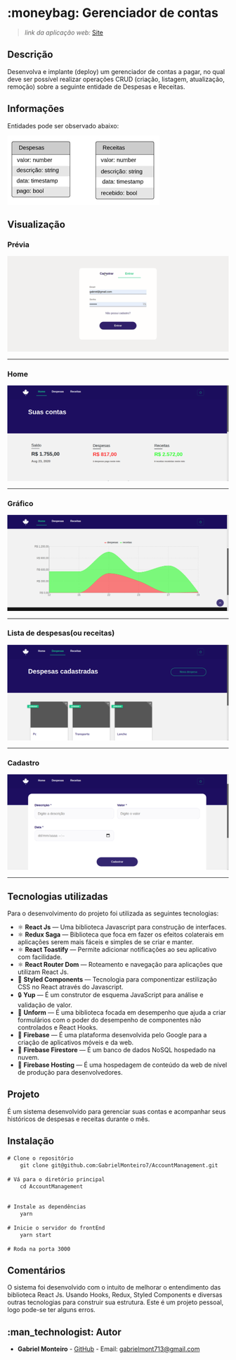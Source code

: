 
# [](<[https://github.com/Gabriel-Monteiro7/AccountManagement](https://github.com/Gabriel-Monteiro7/AccountManagement)>)  :moneybag: Gerenciador de contas 

> _link da aplicação web:_ [Site](https://accountmanager-80850.web.app/)


## [](<[https://github.com/Gabriel-Monteiro7/AccountManagement](https://github.com/Gabriel-Monteiro7/AccountManagement)#Descrição>)Descrição
Desenvolva e implante (deploy) um gerenciador de contas a pagar, no qual deve ser possível realizar operações CRUD (criação, listagem, atualização, remoção) sobre a seguinte entidade de Despesas e Receitas.

## [](<[https://github.com/Gabriel-Monteiro7/AccountManagement](https://github.com/Gabriel-Monteiro7/AccountManagement)#CondiçãodoProjeto>) Informações

Entidades pode ser observado abaixo:

![preview](https://github.com/Gabriel-Monteiro7/AccountManagement/blob/master/.github/entidades.jpeg)

## [](<[https://github.com/Gabriel-Monteiro7/AccountManagement](https://github.com/Gabriel-Monteiro7/AccountManagement)#Visualização>)Visualização

### Prévia
![preview](https://github.com/Gabriel-Monteiro7/AccountManagement/blob/master/.github/preview.gif)

---

### Home
![Home](https://github.com/Gabriel-Monteiro7/AccountManagement/blob/master/.github/home.png)

---

### Gráfico
![SearchPoints](https://github.com/Gabriel-Monteiro7/AccountManagement/blob/master/.github/grafico.png)

---

### Lista de despesas(ou receitas)
![enter image description here](https://github.com/Gabriel-Monteiro7/AccountManagement/blob/master/.github/lista.png)

---

### Cadastro 
![enter image description here](https://github.com/Gabriel-Monteiro7/AccountManagement/blob/master/.github/register.png)

---

## [](<[[https://github.com/Gabriel-Monteiro7/AccountManagement](https://github.com/Gabriel-Monteiro7/AccountManagement)#tecnologias>)Tecnologias utilizadas

Para o desenvolvimento do projeto foi utilizada as seguintes tecnologias:


- :atom_symbol:  **React Js** — Uma biblioteca Javascript para construção de interfaces.
- :atom_symbol: **Redux Saga** — Biblioteca que foca em fazer os efeitos colaterais em aplicações serem mais fáceis e simples de se criar e manter.
- :atom_symbol:  **React Toastify** — Permite adicionar notificações ao seu aplicativo com facilidade.
- :atom_symbol:  **React Router Dom** — Roteamento e navegação para aplicações  que utilizam React Js.
- :nail_care:  **Styled Components** — Tecnologia para componentizar estilização CSS no React através do Javascript.
-   :lock:  **Yup** — É um construtor de esquema JavaScript para análise e validação de valor.
-   :page_facing_up:  **Unform** — É uma biblioteca focada em desempenho que ajuda a criar formulários com o poder do desempenho de componentes não controlados e React Hooks.
- :open_file_folder:  **Firebase** — É uma plataforma desenvolvida pelo Google para a criação de aplicativos móveis e da web.
- :open_file_folder:  **Firebase Firestore** — É um banco de dados NoSQL hospedado na nuvem.
- :open_file_folder:  **Firebase Hosting** — É uma hospedagem de conteúdo da web de nível de produção para desenvolvedores.

## [](<[https://github.com/Gabriel-Monteiro7/AccountManagement](https://github.com/Gabriel-Monteiro7/AccountManagement)#projeto>)Projeto

É um sistema desenvolvido para gerenciar suas contas e acompanhar seus históricos  de despesas e receitas durante o mês.

## Instalação

```
# Clone o repositório
	git clone git@github.com:GabrielMonteiro7/AccountManagement.git

# Vá para o diretório principal
	cd AccountManagement
```
```

# Instale as dependências
	yarn 

# Inicie o servidor do frontEnd
	yarn start

# Roda na porta 3000
```

## Comentários

O sistema foi desenvolvido com o intuito de melhorar o entendimento das biblioteca React Js. Usando Hooks, Redux, Styled Components e diversas outras tecnologias para construir sua estrutura. Este é um projeto pessoal, logo pode-se ter alguns erros.

## [](<[https://github.com/Gabriel-Monteiro7/AccountManagement](https://github.com/Gabriel-Monteiro7/AccountManagement)#autor>):man_technologist: Autor

- **Gabriel Monteiro** - [GitHub](https://github.com/Gabriel-Monteiro7) - Email: [gabrielmont713@gmail.com](mailto:gabrielmont713@gmail.com)
